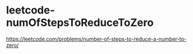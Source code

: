 # leetcode-numOfStepsToReduceToZero
https://leetcode.com/problems/number-of-steps-to-reduce-a-number-to-zero/